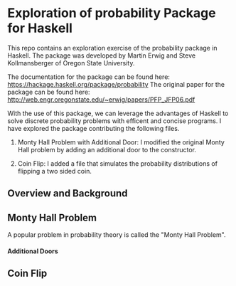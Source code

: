 # Exploration of probability Package for Haskell

This repo contains an exploration exercise of the probability package in Haskell. The package was developed by Martin Erwig and Steve Kollmansberger of Oregon State University. 

The documentation for the package can be found here: https://hackage.haskell.org/package/probability
The original paper for the package can be found here: http://web.engr.oregonstate.edu/~erwig/papers/PFP_JFP06.pdf

With the use of this package, we can leverage the advantages of Haskell to solve discrete probability problems with efficent and concise programs. I have explored the package contributing the following files.

1) Monty Hall Problem with Additional Door: I modified the original Monty Hall problem by adding an additional door to the constructor. 

2) Coin Flip: I added a file that simulates the probability distributions of flipping a two sided coin. 

## Overview and Background




## Monty Hall Problem

A popular problem in probability theory is called the "Monty Hall Problem". 

#### Additional Doors



## Coin Flip





